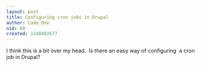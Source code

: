 ```yaml
---
layout: post
title: Configuring cron jobs in Drupal
author: Cade_One
nid: 69
created: 1248492677
---
```

<p>I think this is a bit over my head.&nbsp; Is there an easy way of configuring&nbsp; a cron job in Drupal?</p>
